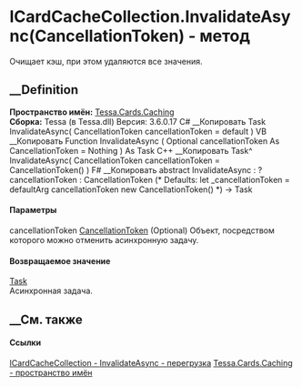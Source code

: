 # ICardCacheCollection<T>.InvalidateAsync(CancellationToken) - метод
Очищает кэш, при этом удаляются все значения.
##  __Definition
 **Пространство имён:** [Tessa.Cards.Caching](N_Tessa_Cards_Caching.htm)  
 **Сборка:** Tessa (в Tessa.dll) Версия: 3.6.0.17
C# __Копировать
     Task InvalidateAsync(
    	CancellationToken cancellationToken = default
    )
VB __Копировать
     Function InvalidateAsync ( 
    	Optional cancellationToken As CancellationToken = Nothing
    ) As Task
C++ __Копировать
    Task^ InvalidateAsync(
    	CancellationToken cancellationToken = CancellationToken()
    )
F# __Копировать
     abstract InvalidateAsync : 
            ?cancellationToken : CancellationToken 
    (* Defaults:
            let _cancellationToken = defaultArg cancellationToken new CancellationToken()
    *)
    -> Task 
#### Параметры
cancellationToken
[CancellationToken](https://learn.microsoft.com/dotnet/api/system.threading.cancellationtoken)
(Optional)
    Объект, посредством которого можно отменить асинхронную задачу.
#### Возвращаемое значение
[Task](https://learn.microsoft.com/dotnet/api/system.threading.tasks.task)  
Асинхронная задача.
##  __См. также
#### Ссылки
[ICardCacheCollection<T> \-
](T_Tessa_Cards_Caching_ICardCacheCollection_1.htm)
[InvalidateAsync -
перегрузка](Overload_Tessa_Cards_Caching_ICardCacheCollection_1_InvalidateAsync.htm)
[Tessa.Cards.Caching - пространство имён](N_Tessa_Cards_Caching.htm)
